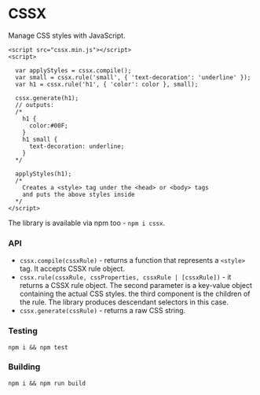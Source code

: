 # CSSX

Manage CSS styles with JavaScript.

```
<script src="cssx.min.js"></script>
<script>

  var applyStyles = cssx.compile();
  var small = cssx.rule('small', { 'text-decoration': 'underline' });
  var h1 = cssx.rule('h1', { 'color': color }, small);

  cssx.generate(h1);
  // outputs:
  /*
    h1 {
      color:#00F;
    }
    h1 small {
      text-decoration: underline;
    }
  */

  applyStyles(h1);
  /*
    Creates a <style> tag under the <head> or <body> tags
    and puts the above styles inside
  */
</script>
```

The library is available via npm too - `npm i cssx`.

### API

* `cssx.compile(cssxRule)` - returns a function that represents a `<style>` tag. It accepts CSSX rule object.
* `cssx.rule(cssxRule, cssProperties, cssxRule | [cssxRule])` - it returns a CSSX rule object. The second parameter is a key-value object containing the actual CSS styles. the third component is the children of the rule. The library produces descendant selectors in this case.
* `cssx.generate(cssRule)` - returns a raw CSS string.

### Testing

```
npm i && npm test
```

### Building

```
npm i && npm run build
```
